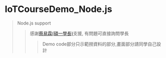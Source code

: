# IoTCourseDemo_Node.js
> Node.js support
>> 感謝[蔡易霖(碩一學長)](https://github.com/andy6804tw)支援, 有問題可直接詢問學長
>>> Demo code部分只示範撈資料的部分,畫面部分請同學自己設計
